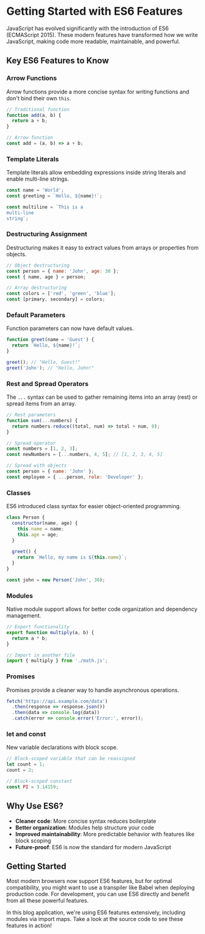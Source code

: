 # Getting Started with ES6 Features

JavaScript has evolved significantly with the introduction of ES6 (ECMAScript 2015). These modern features have transformed how we write JavaScript, making code more readable, maintainable, and powerful.

## Key ES6 Features to Know

### Arrow Functions

Arrow functions provide a more concise syntax for writing functions and don't bind their own `this`.

```javascript
// Traditional function
function add(a, b) {
  return a + b;
}

// Arrow function
const add = (a, b) => a + b;
```

### Template Literals

Template literals allow embedding expressions inside string literals and enable multi-line strings.

```javascript
const name = 'World';
const greeting = `Hello, ${name}!`;

const multiline = `This is a
multi-line
string`;
```

### Destructuring Assignment

Destructuring makes it easy to extract values from arrays or properties from objects.

```javascript
// Object destructuring
const person = { name: 'John', age: 30 };
const { name, age } = person;

// Array destructuring
const colors = ['red', 'green', 'blue'];
const [primary, secondary] = colors;
```

### Default Parameters

Function parameters can now have default values.

```javascript
function greet(name = 'Guest') {
  return `Hello, ${name}!`;
}

greet(); // "Hello, Guest!"
greet('John'); // "Hello, John!"
```

### Rest and Spread Operators

The `...` syntax can be used to gather remaining items into an array (rest) or spread items from an array.

```javascript
// Rest parameters
function sum(...numbers) {
  return numbers.reduce((total, num) => total + num, 0);
}

// Spread operator
const numbers = [1, 2, 3];
const newNumbers = [...numbers, 4, 5]; // [1, 2, 3, 4, 5]

// Spread with objects
const person = { name: 'John' };
const employee = { ...person, role: 'Developer' };
```

### Classes

ES6 introduced class syntax for easier object-oriented programming.

```javascript
class Person {
  constructor(name, age) {
    this.name = name;
    this.age = age;
  }
  
  greet() {
    return `Hello, my name is ${this.name}`;
  }
}

const john = new Person('John', 30);
```

### Modules

Native module support allows for better code organization and dependency management.

```javascript
// Export functionality
export function multiply(a, b) {
  return a * b;
}

// Import in another file
import { multiply } from './math.js';
```

### Promises

Promises provide a cleaner way to handle asynchronous operations.

```javascript
fetch('https://api.example.com/data')
  .then(response => response.json())
  .then(data => console.log(data))
  .catch(error => console.error('Error:', error));
```

### let and const

New variable declarations with block scope.

```javascript
// Block-scoped variable that can be reassigned
let count = 1;
count = 2;

// Block-scoped constant
const PI = 3.14159;
```

## Why Use ES6?

- **Cleaner code**: More concise syntax reduces boilerplate
- **Better organization**: Modules help structure your code
- **Improved maintainability**: More predictable behavior with features like block scoping
- **Future-proof**: ES6 is now the standard for modern JavaScript

## Getting Started

Most modern browsers now support ES6 features, but for optimal compatibility, you might want to use a transpiler like Babel when deploying production code. For development, you can use ES6 directly and benefit from all these powerful features.

In this blog application, we're using ES6 features extensively, including modules via import maps. Take a look at the source code to see these features in action!